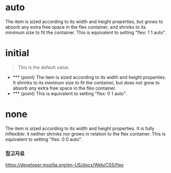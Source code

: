 # auto
The item is sized according to its width and height properties, but grows to absorb any extra free space in the flex container, and shrinks to its minimum size to fit the container. This is equivalent to setting "flex: 1 1 auto".

# initial
> This is the default value. 
- *** (point) The item is sized according to its width and height properties.  
It shrinks to its minimum size to fit the container, but does not grow to absorb any extra free space in the flex container. 
- *** (point) This is equivalent to setting "flex: 0 1 auto".

# none
The item is sized according to its width and height properties. It is fully inflexible: it neither shrinks nor grows in relation to the flex container. This is equivalent to setting "flex: 0 0 auto".


### 참고자료
https://developer.mozilla.org/en-US/docs/Web/CSS/flex